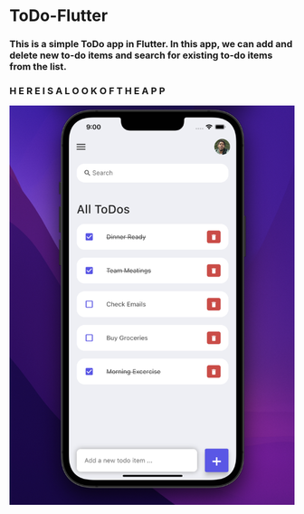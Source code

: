 # ToDo-Flutter

### This is a simple ToDo app in Flutter. In this app, we can add and delete new to-do items and search for existing to-do items from the list.

### H E R E I S A L O O K O F T H E A P P
![H E R E I S A L O O K O F T H E A P P](todo/assets/images/AppScreenShot.png)